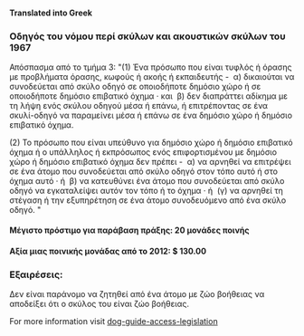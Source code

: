 #### **Translated into Greek**

### Οδηγός του νόμου περί σκύλων και ακουστικών σκύλων του 1967

Απόσπασμα από το τμήμα 3:
"(1) Ένα πρόσωπο που είναι τυφλός ή όρασης με προβλήματα όρασης, κωφούς ή ακοής ή εκπαιδευτής -
 α) δικαιούται να συνοδεύεται από σκύλο οδηγό σε οποιοδήποτε δημόσιο χώρο ή σε οποιοδήποτε δημόσιο επιβατικό όχημα · και
 β) δεν διαπράττει αδίκημα με τη λήψη ενός σκύλου οδηγού μέσα ή επάνω, ή επιτρέποντας σε ένα σκυλί-οδηγό να παραμείνει μέσα ή επάνω σε ένα δημόσιο χώρο ή δημόσιο επιβατικό όχημα.

(2) Το πρόσωπο που είναι υπεύθυνο για δημόσιο χώρο ή δημόσιο επιβατικό όχημα ή ο υπάλληλος ή εκπρόσωπος ενός επιφορτισμένου με δημόσιο χώρο ή δημόσιο επιβατικό όχημα δεν πρέπει -
 α) να αρνηθεί να επιτρέψει σε ένα άτομο που συνοδεύεται από σκύλο οδηγό στον τόπο αυτό ή στο όχημα αυτό · ή
 β) να κατευθύνει ένα άτομο που συνοδεύεται από σκύλο οδηγό να εγκαταλείψει αυτόν τον τόπο ή το όχημα · ή
 (γ) να αρνηθεί τη στέγαση ή την εξυπηρέτηση σε ένα άτομο συνοδευόμενο από ένα σκύλο οδηγό. "

#### Μέγιστο πρόστιμο για παράβαση πράξης: 20 μονάδες ποινής

#### Αξία μιας ποινικής μονάδας από το 2012: $ 130.00

### Εξαιρέσεις:
Δεν είναι παράνομο να ζητηθεί από ένα άτομο με ζώο βοήθειας να αποδείξει ότι ο σκύλος του είναι ζώο βοήθειας.

For more information visit [dog-guide-access-legislation](https://www.bca.org.au/dog-guide-access-legislation/)